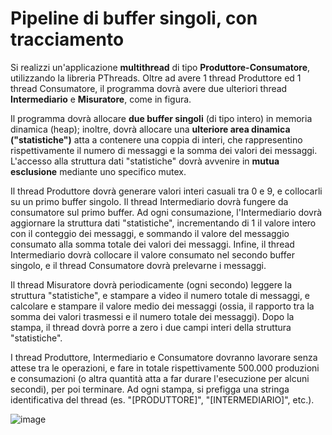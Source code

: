 # Pipeline di buffer singoli, con tracciamento

Si realizzi un'applicazione **multithread** di tipo
**Produttore-Consumatore**, utilizzando la libreria PThreads. Oltre ad
avere 1 thread Produttore ed 1 thread Consumatore, il programma dovrà
avere due ulteriori thread **Intermediario** e **Misuratore**, come in
figura.

Il programma dovrà allocare **due buffer singoli** (di tipo intero) in
memoria dinamica (heap); inoltre, dovrà allocare una **ulteriore area
dinamica ("statistiche")** atta a contenere una coppia di interi, che
rappresentino rispettivamente il numero di messaggi e la somma dei
valori dei messaggi. L'accesso alla struttura dati "statistiche" dovrà
avvenire in **mutua esclusione** mediante uno specifico mutex.

Il thread Produttore dovrà generare valori interi casuali tra 0 e 9, e
collocarli su un primo buffer singolo. Il thread Intermediario dovrà
fungere da consumatore sul primo buffer. Ad ogni consumazione,
l'Intermediario dovrà aggiornare la struttura dati "statistiche",
incrementando di 1 il valore intero con il conteggio dei messaggi, e
sommando il valore del messaggio consumato alla somma totale dei valori
dei messaggi. Infine, il thread Intermediario dovrà collocare il valore
consumato nel secondo buffer singolo, e il thread Consumatore dovrà
prelevarne i messaggi.

Il thread Misuratore dovrà periodicamente (ogni secondo) leggere la
struttura "statistiche", e stampare a video il numero totale di
messaggi, e calcolare e stampare il valore medio dei messaggi (ossia, il
rapporto tra la somma dei valori trasmessi e il numero totale dei
messaggi). Dopo la stampa, il thread dovrà porre a zero i due campi
interi della struttura "statistiche".

I thread Produttore, Intermediario e Consumatore dovranno lavorare senza
attese tra le operazioni, e fare in totale rispettivamente 500.000
produzioni e consumazioni (o altra quantità atta a far durare
l'esecuzione per alcuni secondi), per poi terminare. Ad ogni stampa, si
prefigga una stringa identificativa del thread (es. "\[PRODUTTORE\]",
"\[INTERMEDIARIO\]", etc.).

![image](/images/ambiente_globale/produttore_consumatore/pipeline_di_buffer_singoli_con_tracciamento.png)
